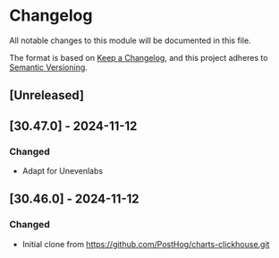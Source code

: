 # Changelog

All notable changes to this module will be documented in this file.

The format is based on [Keep a Changelog](https://keepachangelog.com/en/1.0.0/),
and this project adheres to [Semantic Versioning](https://semver.org/spec/v2.0.0.html).

## [Unreleased]

## [30.47.0] - 2024-11-12
### Changed
- Adapt for Unevenlabs

## [30.46.0] - 2024-11-12
### Changed
- Initial clone from https://github.com/PostHog/charts-clickhouse.git
